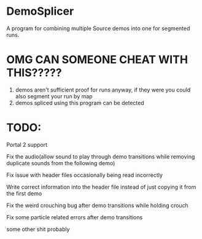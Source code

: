 # DemoSplicer
A program for combining multiple Source demos into one for segmented runs.

# OMG CAN SOMEONE CHEAT WITH THIS?????
1. demos aren't sufficient proof for runs anyway, if they were you could also segment your run by map
2. demos spliced using this program can be detected

# TODO:
Portal 2 support

Fix the audio(allow sound to play through demo transitions while removing duplicate sounds from the following demo)

Fix issue with header files occasionally being read incorrectly

Write correct information into the header file instead of just copying it from the first demo

Fix the weird crouching bug after demo transitions while holding crouch

Fix some particle related errors after demo transitions

some other shit probably